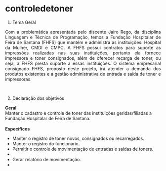 # controledetoner

1. Tema Geral

<p align="Justify">Com a problemática apresentada pelo discente Jairo Rego, da disciplina Linguagem e Técnica
de Programação, temos a Fundação Hospitalar de Feira de Santana (FHFS) que mantém e
administra as instituições: Hospital da Mulher, CMDI e CMPC. A FHFS possui contratos para
suporte as impressões realizadas nas suas instituições, portanto ela fornece impressora e
toner consignados, além de oferecer recarga de toner, ou seja, a FHFS presta suporte a essas
instituições.
O sistema empresarial consignado FHFS, proposto neste projeto, irá atender a demanda dos
produtos existentes e a gestão administrativa de entrada e saída de toner e impressoras.</p></br>

2. Declaração dos objetivos

<b>Geral</b></br>
Manter o cadastro e controle de toner das instituições geridas/filiadas a Fundação Hospitalar de Feira de Santana.</br></br>
<b>Específicos</b>
<ul>
  <li>Manter o registro de toner novos, consignados ou recarregados.</li>
  <li>Manter o registro do funcionário.</li>
  <li>Permitir o controle de movimentação de entradas e saídas de toners.<li/>
  <li>Gerar relatório de movimentação.<li/>
</ul>













